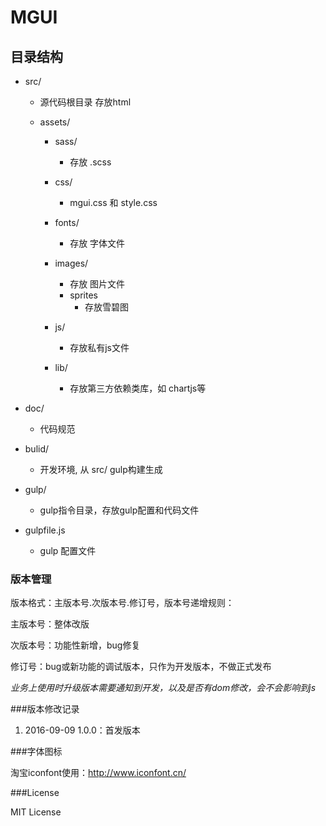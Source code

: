 
# MGUI


## 目录结构
- src/ 
    + 源代码根目录 存放html
    
    - assets/

        - sass/
            + 存放 .scss

        - css/
            + mgui.css 和 style.css
    
        - fonts/
            + 存放 字体文件
    
        - images/
            + 存放 图片文件
            
            - sprites
                 + 存放雪碧图
    
        - js/
            + 存放私有js文件
    
        - lib/
            + 存放第三方依赖类库，如 chartjs等

- doc/
    + 代码规范

- bulid/
    + 开发环境, 从 src/ gulp构建生成
   
- gulp/
    + gulp指令目录，存放gulp配置和代码文件

- gulpfile.js
    + gulp 配置文件




### 版本管理

版本格式：主版本号.次版本号.修订号，版本号递增规则：

主版本号：整体改版

次版本号：功能性新增，bug修复

修订号：bug或新功能的调试版本，只作为开发版本，不做正式发布

_业务上使用时升级版本需要通知到开发，以及是否有dom修改，会不会影响到js_


###版本修改记录

 1. 2016-09-09 1.0.0：首发版本

###字体图标

淘宝iconfont使用：http://www.iconfont.cn/

###License

 MIT License


  [1]: http://www.iconfont.cn/